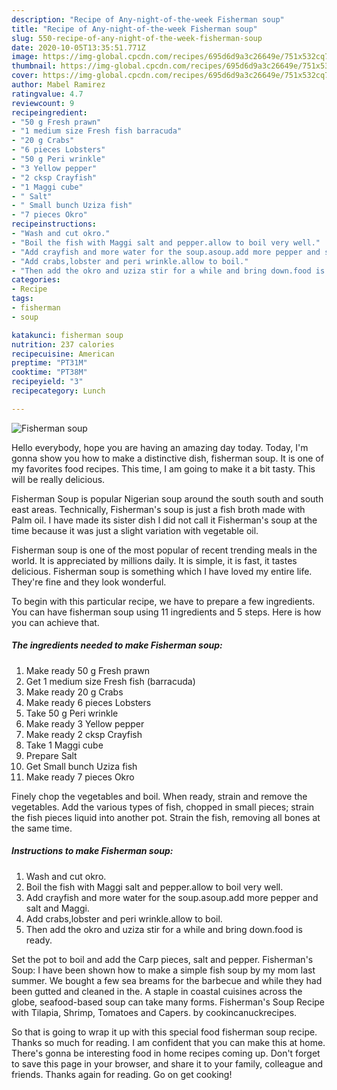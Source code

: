 ```yaml
---
description: "Recipe of Any-night-of-the-week Fisherman soup"
title: "Recipe of Any-night-of-the-week Fisherman soup"
slug: 550-recipe-of-any-night-of-the-week-fisherman-soup
date: 2020-10-05T13:35:51.771Z
image: https://img-global.cpcdn.com/recipes/695d6d9a3c26649e/751x532cq70/fisherman-soup-recipe-main-photo.jpg
thumbnail: https://img-global.cpcdn.com/recipes/695d6d9a3c26649e/751x532cq70/fisherman-soup-recipe-main-photo.jpg
cover: https://img-global.cpcdn.com/recipes/695d6d9a3c26649e/751x532cq70/fisherman-soup-recipe-main-photo.jpg
author: Mabel Ramirez
ratingvalue: 4.7
reviewcount: 9
recipeingredient:
- "50 g Fresh prawn"
- "1 medium size Fresh fish barracuda"
- "20 g Crabs"
- "6 pieces Lobsters"
- "50 g Peri wrinkle"
- "3 Yellow pepper"
- "2 cksp Crayfish"
- "1 Maggi cube"
- " Salt"
- " Small bunch Uziza fish"
- "7 pieces Okro"
recipeinstructions:
- "Wash and cut okro."
- "Boil the fish with Maggi salt and pepper.allow to boil very well."
- "Add crayfish and more water for the soup.asoup.add more pepper and salt and Maggi."
- "Add crabs,lobster and peri wrinkle.allow to boil."
- "Then add the okro and uziza stir for a while and bring down.food is ready."
categories:
- Recipe
tags:
- fisherman
- soup

katakunci: fisherman soup 
nutrition: 237 calories
recipecuisine: American
preptime: "PT31M"
cooktime: "PT38M"
recipeyield: "3"
recipecategory: Lunch

---
```



![Fisherman soup](https://img-global.cpcdn.com/recipes/695d6d9a3c26649e/751x532cq70/fisherman-soup-recipe-main-photo.jpg)

Hello everybody, hope you are having an amazing day today. Today, I'm gonna show you how to make a distinctive dish, fisherman soup. It is one of my favorites food recipes. This time, I am going to make it a bit tasty. This will be really delicious.

Fisherman Soup is popular Nigerian soup around the south south and south east areas. Technically, Fisherman&#39;s soup is just a fish broth made with Palm oil. I have made its sister dish I did not call it Fisherman&#39;s soup at the time because it was just a slight variation with vegetable oil.

Fisherman soup is one of the most popular of recent trending meals in the world. It is appreciated by millions daily. It is simple, it is fast, it tastes delicious. Fisherman soup is something which I have loved my entire life. They're fine and they look wonderful.


To begin with this particular recipe, we have to prepare a few ingredients. You can have fisherman soup using 11 ingredients and 5 steps. Here is how you can achieve that.

<!--inarticleads1-->

##### The ingredients needed to make Fisherman soup:

1. Make ready 50 g Fresh prawn
1. Get 1 medium size Fresh fish (barracuda)
1. Make ready 20 g Crabs
1. Make ready 6 pieces Lobsters
1. Take 50 g Peri wrinkle
1. Make ready 3 Yellow pepper
1. Make ready 2 cksp Crayfish
1. Take 1 Maggi cube
1. Prepare  Salt
1. Get  Small bunch Uziza fish
1. Make ready 7 pieces Okro


Finely chop the vegetables and boil. When ready, strain and remove the vegetables. Add the various types of fish, chopped in small pieces; strain the fish pieces liquid into another pot. Strain the fish, removing all bones at the same time. 

<!--inarticleads2-->

##### Instructions to make Fisherman soup:

1. Wash and cut okro.
1. Boil the fish with Maggi salt and pepper.allow to boil very well.
1. Add crayfish and more water for the soup.asoup.add more pepper and salt and Maggi.
1. Add crabs,lobster and peri wrinkle.allow to boil.
1. Then add the okro and uziza stir for a while and bring down.food is ready.


Set the pot to boil and add the Carp pieces, salt and pepper. Fisherman&#39;s Soup: I have been shown how to make a simple fish soup by my mom last summer. We bought a few sea breams for the barbecue and while they had been gutted and cleaned in the. A staple in coastal cuisines across the globe, seafood-based soup can take many forms. Fisherman&#39;s Soup Recipe with Tilapia, Shrimp, Tomatoes and Capers. by cookincanuckrecipes. 

So that is going to wrap it up with this special food fisherman soup recipe. Thanks so much for reading. I am confident that you can make this at home. There's gonna be interesting food in home recipes coming up. Don't forget to save this page in your browser, and share it to your family, colleague and friends. Thanks again for reading. Go on get cooking!
